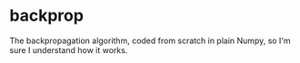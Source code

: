 # backprop
The backpropagation algorithm, coded from scratch in plain Numpy, so I'm sure I understand how it works.
